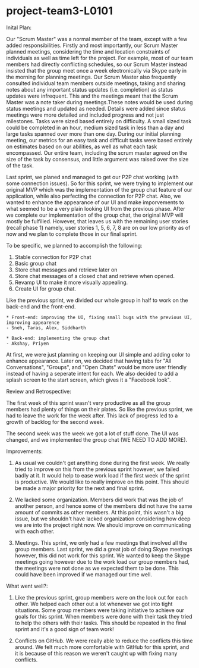 # project-team3-L0101

Inital Plan: 

Our "Scrum Master" was a normal member of the team, except with a few added responsibilities. Firstly and most importantly, our Scrum Master planned meetings, considering the time and location constraints of individuals as well as time left for the project. For example, most of our team members had directly conflicting schedules, so our Scrum Master instead insisted that the group meet once a week electronically via Skype early in the morning for planning meetings. Our Scrum Master also frequently consulted individual team members outside meetings, taking and sharing notes about any important status updates (i.e. completion) as status updates were infrequent. This and the meetings meant that the Scrum Master was a note taker during meetings.These notes would be used during status meetings and updated as needed. Details were added since status meetings were more detailed and included progress and not just milestones. Tasks were sized based entirely on difficulty. A small sized task could be completed in an hour, medium sized task in less than a day and large tasks spanned over  more than one day. During our initial planning meeting, our metrics for an easy task and difficult tasks were based entirely on estimates based on our abilities, as well as what each task encompassed. Our entire team, including the scrum master agreed on the size of the task by consensus, and little argument was raised over the size of the task.

Last sprint, we planed and managed to get our P2P chat working (with some connection issues). So for this sprint, we were trying to implement our original MVP which was the implementation of the group chat feature of our application, while also perfecting the connection for P2P chat. Also, we wanted to enhance the appearance of our UI and make imporvements to what seemed to be a very plain looking UI from the previous phase. After we complete our implementation of the group chat, the original MVP will mostly be fulfilled. However, that leaves us with the remaining user stories (recall phase 1) namely, user stories 1, 5, 6, 7, 8 are on our low priority as of now and we plan to complete those in our final sprint. 

To be specific, we planned to accomplish the following:
1. Stable connection for P2P chat
2. Basic group chat
3. Store chat messages and retrieve later on
4. Store chat messages of a closed chat and retrieve when opened.
5. Revamp UI to make it more visually appealing.
6. Create UI for group chat.

Like the previous sprint, we divided our whole group in half to work on the back-end and the front-end. 

	* Front-end: improving the UI, fixing small bugs with the previous UI, improving appearence 
	- Sneh, Taras, Alex, Siddharth

	* Back-end: implementing the group chat 
	- Akshay, Priyen

At first, we were just planning on keeping our UI simple and adding color to enhance appearance. Later on, we decided that having tabs for "All Conversations", "Groups", and "Open Chats" would be more user friendly instead of having a seperate intent for each. We also decided to add a splash screen to the start screen, which gives it a "Facebook look". 

Review and Retrospective: 

 
The first week of this sprint wasn't very productive as all the group members had plenty of things on their plates. So like the previous sprint, we had to leave the work for the week after. This lack of progress led to a growth of backlog for the second week.

The second week was the week we got a lot of stuff done. The UI was changed, and we implemented the group chat (WE NEED TO ADD MORE).
 
Improvements: 


1. As usual we couldn't get anything done during the first week. We really tried to improve on this from the previous sprint however, we failed badly at it. It would help to ease work load if the first week of the sprint is productive. We would like to really improve on this point. This should be made a major priority for the next and final sprint. 

2. We lacked some organization. Members did work that was the job of another person, and hence some of the members did not have the same amount of commits as other members. At this point, this wasn't a big issue, but we shouldn't have lacked organization considering how deep we are into the project right now. We should improve on communicating with each other.  

3. Meetings. This sprint, we only had a few meetings that involved all the group members. Last sprint, we did a great job of doing Skype meetings however, this did not work for this sprint. We wanted to keep the Skype meetings going however due to the work load our group members had, the meetings were not done as we expected them to be done. This could have been improved if we managed our time well.  

What went well?: 

1. Like the previous sprint, group members were on the look out for each other. We helped each other out a lot whenever we got into tight situations. Some group members were taking initiative to achieve our goals for this sprint. When members were done with their task they tried to help the others with their tasks. This should be repeated in the final sprint and it's a good sign of team work! 

2. Conflicts on GitHub. We were really able to reduce the conflicts this time around. We felt much more comfortable with GitHub for this sprint, and it is because of this reason we weren't caught up with fixing many conflicts. 
